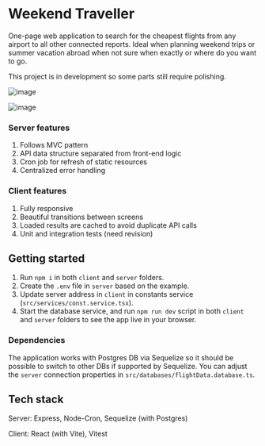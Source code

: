 # Weekend Traveller

One-page web application to search for the cheapest flights from any airport to all other connected reports.
Ideal when planning weekend trips or summer vacation abroad when not sure when exactly or where do you want to go.

This project is in development so some parts still require polishing.

![image](https://github.com/DanielMaczak/weekend-traveller/assets/145442574/9ad86165-0c7f-4e9f-ab7c-b9dcab212734)

![image](https://github.com/DanielMaczak/weekend-traveller/assets/145442574/73cf28f6-2749-47ba-96f2-a1cc9b47ef07)

### Server features

1. Follows MVC pattern
2. API data structure separated from front-end logic
3. Cron job for refresh of static resources
4. Centralized error handling

### Client features

1. Fully responsive
2. Beautiful transitions between screens
3. Loaded results are cached to avoid duplicate API calls
4. Unit and integration tests (need revision)

## Getting started

1. Run `npm i` in both `client` and `server` folders.
2. Create the `.env` file in `server` based on the example.
3. Update server address in `client` in constants service (`src/services/const.service.tsx`).
4. Start the database service, and run `npm run dev` script in both `client` and `server` folders to see the app live in your browser.

### Dependencies

The application works with Postgres DB via Sequelize so it should be possible to switch to other DBs if supported by Sequelize.
You can adjust the `server` connection properties in `src/databases/flightData.database.ts`.

## Tech stack

Server: Express, Node-Cron, Sequelize (with Postgres)

Client: React (with Vite), Vitest
